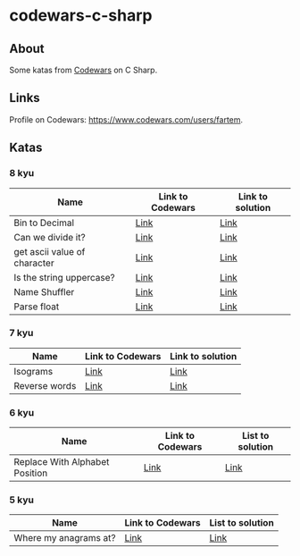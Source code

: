 # codewars-c-sharp

## About

Some katas from [Codewars](https://www.codewars.com) on C Sharp.

## Links

Profile on Codewars: https://www.codewars.com/users/fartem.

## Katas

### 8 kyu

| Name | Link to Codewars | Link to solution |
| --- | --- | --- |
| Bin to Decimal | [Link](https://www.codewars.com/kata/57a5c31ce298a7e6b7000334) | [Link](./codewars-c-sharp/src/Kyu8/BinToDecimal.cs) |
| Can we divide it? | [Link](https://www.codewars.com/kata/5a2b703dc5e2845c0900005a) | [Link](./codewars-c-sharp/src/Kyu8/CanWeDivideIt.cs) |
| get ascii value of character | [Link](https://www.codewars.com/kata/55acfc59c3c23d230f00006d) | [Link](./codewars-c-sharp/src/Kyu8/GetASCIIValueOfCharacter.cs) |
| Is the string uppercase? | [Link](https://www.codewars.com/kata/56cd44e1aa4ac7879200010b) | [Link](./codewars-c-sharp/src/Kyu8/IsTheStringUppercase.cs) |
| Name Shuffler | [Link](https://www.codewars.com/kata/559ac78160f0be07c200005a) | [Link](./codewars-c-sharp/src/Kyu8/NameShuffler.cs) |
| Parse float | [Link](https://www.codewars.com/kata/57a386117cb1f31890000039) | [Link](./codewars-c-sharp/src/Kyu8/ParseFloat.cs) |

### 7 kyu

| Name | Link to Codewars | Link to solution |
| --- | --- | --- |
| Isograms | [Link](https://www.codewars.com/kata/54ba84be607a92aa900000f1) | [Link](./codewars-c-sharp/src/Kyu7/Isograms.cs) |
| Reverse words | [Link](https://www.codewars.com/kata/5259b20d6021e9e14c0010d4) | [Link](./codewars-c-sharp/src/Kyu7/ReverseWords.cs) |

### 6 kyu

| Name | Link to Codewars | List to solution |
| --- | --- | --- |
| Replace With Alphabet Position | [Link](https://www.codewars.com/kata/546f922b54af40e1e90001da) | [Link](./codewars-c-sharp/src/Kyu6/ReplaceWithAlphabetPosition.cs) |

### 5 kyu

| Name | Link to Codewars | List to solution |
| --- | --- | --- |
| Where my anagrams at? | [Link](https://www.codewars.com/kata/523a86aa4230ebb5420001e1) | [Link](./codewars-c-sharp/src/Kyu5/WhereMyAnagramsAt.cs) |
